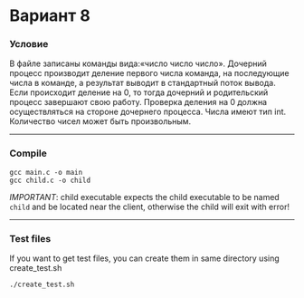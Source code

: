 # Вариант 8
### Условие
В файле записаны команды вида:«число число число<endline>». Дочерний процесс
производит деление первого числа команда, на последующие числа в команде, а результат
выводит в стандартный поток вывода. Если происходит деление на 0, то тогда дочерний и
родительский процесс завершают свою работу. Проверка деления на 0 должна осуществляться на
стороне дочернего процесса. Числа имеют тип int. Количество чисел может быть произвольным.

---
### Compile

```
gcc main.c -o main
gcc child.c -o child
```

*IMPORTANT*: child executable expects the child executable to be named `child` and be located near the client, otherwise the child will exit with error!

---
### Test files
If you want to get test files, you can create them in same directory using create_test.sh
```
./create_test.sh
```
